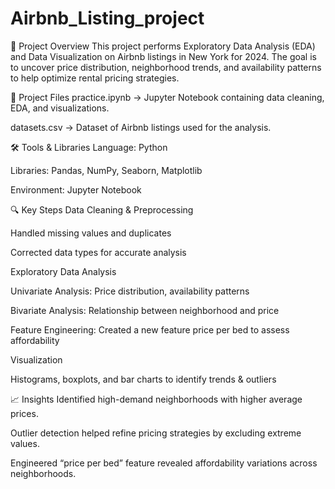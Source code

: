 # Airbnb_Listing_project
📌 Project Overview
This project performs Exploratory Data Analysis (EDA) and Data Visualization on Airbnb listings in New York for 2024. The goal is to uncover price distribution, neighborhood trends, and availability patterns to help optimize rental pricing strategies.


📂 Project Files
practice.ipynb → Jupyter Notebook containing data cleaning, EDA, and visualizations.

datasets.csv → Dataset of Airbnb listings used for the analysis.


🛠️ Tools & Libraries
Language: Python

Libraries: Pandas, NumPy, Seaborn, Matplotlib

Environment: Jupyter Notebook


🔍 Key Steps
Data Cleaning & Preprocessing

Handled missing values and duplicates

Corrected data types for accurate analysis

Exploratory Data Analysis

Univariate Analysis: Price distribution, availability patterns

Bivariate Analysis: Relationship between neighborhood and price

Feature Engineering: Created a new feature price per bed to assess affordability

Visualization

Histograms, boxplots, and bar charts to identify trends & outliers

📈 Insights
Identified high-demand neighborhoods with higher average prices.

Outlier detection helped refine pricing strategies by excluding extreme values.

Engineered “price per bed” feature revealed affordability variations across neighborhoods.

